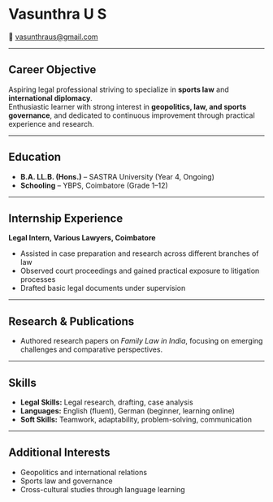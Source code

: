 # Vasunthra U S

📧 vasunthraus@gmail.com  

---

## Career Objective
Aspiring legal professional striving to specialize in **sports law** and **international diplomacy**.  
Enthusiastic learner with strong interest in **geopolitics, law, and sports governance**, and dedicated to continuous improvement through practical experience and research.

---

## Education
- **B.A. LL.B. (Hons.)** – SASTRA University (Year 4, Ongoing)  
- **Schooling** – YBPS, Coimbatore (Grade 1–12)

---

## Internship Experience
**Legal Intern, Various Lawyers, Coimbatore**
- Assisted in case preparation and research across different branches of law  
- Observed court proceedings and gained practical exposure to litigation processes  
- Drafted basic legal documents under supervision  

---

## Research & Publications
- Authored research papers on *Family Law in India*, focusing on emerging challenges and comparative perspectives.

---

## Skills
- **Legal Skills:** Legal research, drafting, case analysis  
- **Languages:** English (fluent), German (beginner, learning online)  
- **Soft Skills:** Teamwork, adaptability, problem-solving, communication  

---

## Additional Interests
- Geopolitics and international relations  
- Sports law and governance  
- Cross-cultural studies through language learning  
